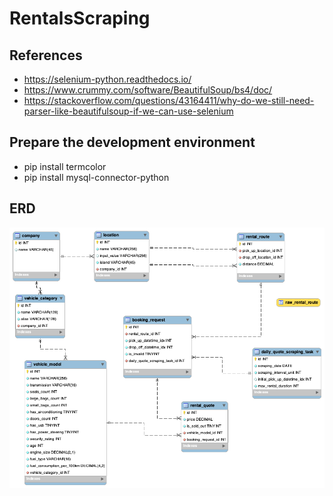 # RentalsScraping

## References

-   https://selenium-python.readthedocs.io/
-   https://www.crummy.com/software/BeautifulSoup/bs4/doc/
-   https://stackoverflow.com/questions/43164411/why-do-we-still-need-parser-like-beautifulsoup-if-we-can-use-selenium

## Prepare the development environment

-   pip install termcolor
-   pip install mysql-connector-python

## ERD

![ERD](./doc/mysql/model/ERD.png?raw=true "ERD")
